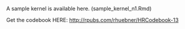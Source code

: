 A sample kernel is available here.  (sample_kernel_n1.Rmd)

Get the codebook HERE:  http://rpubs.com/rhuebner/HRCodebook-13

